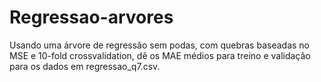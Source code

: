 # Regressao-arvores
 Usando uma árvore de regressão sem podas, com quebras baseadas no MSE e 10-fold crossvalidation, dê os MAE médios para treino e validação para os dados em regressao_q7.csv.
